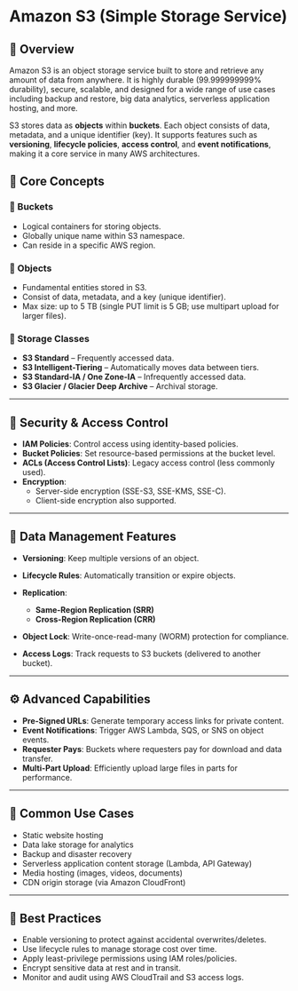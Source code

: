 # Amazon S3 (Simple Storage Service)

## 📘 Overview

Amazon S3 is an object storage service built to store and retrieve any amount of data from anywhere. It is highly durable (99.999999999% durability), secure, scalable, and designed for a wide range of use cases including backup and restore, big data analytics, serverless application hosting, and more.

S3 stores data as **objects** within **buckets**. Each object consists of data, metadata, and a unique identifier (key). It supports features such as **versioning**, **lifecycle policies**, **access control**, and **event notifications**, making it a core service in many AWS architectures.


## 🧠 Core Concepts

### 🔹 Buckets

- Logical containers for storing objects.
- Globally unique name within S3 namespace.
- Can reside in a specific AWS region.

### 🔹 Objects

- Fundamental entities stored in S3.
- Consist of data, metadata, and a key (unique identifier).
- Max size: up to 5 TB (single PUT limit is 5 GB; use multipart upload for larger files).

### 🔹 Storage Classes

- **S3 Standard** – Frequently accessed data.
- **S3 Intelligent-Tiering** – Automatically moves data between tiers.
- **S3 Standard-IA / One Zone-IA** – Infrequently accessed data.
- **S3 Glacier / Glacier Deep Archive** – Archival storage.

---

## 🔐 Security & Access Control

- **IAM Policies**: Control access using identity-based policies.
- **Bucket Policies**: Set resource-based permissions at the bucket level.
- **ACLs (Access Control Lists)**: Legacy access control (less commonly used).
- **Encryption**:
  - Server-side encryption (SSE-S3, SSE-KMS, SSE-C).
  - Client-side encryption also supported.

---

## 🔄 Data Management Features

- **Versioning**: Keep multiple versions of an object.
- **Lifecycle Rules**: Automatically transition or expire objects.
- **Replication**:
  - **Same-Region Replication (SRR)**
  - **Cross-Region Replication (CRR)**

- **Object Lock**: Write-once-read-many (WORM) protection for compliance.
- **Access Logs**: Track requests to S3 buckets (delivered to another bucket).

---

## ⚙️ Advanced Capabilities

- **Pre-Signed URLs**: Generate temporary access links for private content.
- **Event Notifications**: Trigger AWS Lambda, SQS, or SNS on object events.
- **Requester Pays**: Buckets where requesters pay for download and data transfer.
- **Multi-Part Upload**: Efficiently upload large files in parts for performance.

---

## 🧪 Common Use Cases

- Static website hosting
- Data lake storage for analytics
- Backup and disaster recovery
- Serverless application content storage (Lambda, API Gateway)
- Media hosting (images, videos, documents)
- CDN origin storage (via Amazon CloudFront)

---

## 📌 Best Practices

- Enable versioning to protect against accidental overwrites/deletes.
- Use lifecycle rules to manage storage cost over time.
- Apply least-privilege permissions using IAM roles/policies.
- Encrypt sensitive data at rest and in transit.
- Monitor and audit using AWS CloudTrail and S3 access logs.

